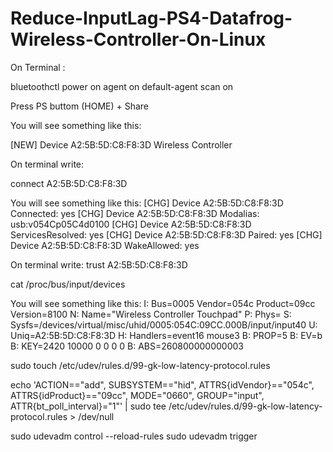 # Reduce-InputLag-PS4-Datafrog-Wireless-Controller-On-Linux


On Terminal :

bluetoothctl
power on
agent on
default-agent
scan on

Press PS buttom (HOME) + Share

You will see something like this:

[NEW] Device A2:5B:5D:C8:F8:3D Wireless Controller

On terminal write:

connect A2:5B:5D:C8:F8:3D

You will see something like this:
[CHG] Device A2:5B:5D:C8:F8:3D Connected: yes
[CHG] Device A2:5B:5D:C8:F8:3D Modalias: usb:v054Cp05C4d0100
[CHG] Device A2:5B:5D:C8:F8:3D ServicesResolved: yes
[CHG] Device A2:5B:5D:C8:F8:3D Paired: yes
[CHG] Device A2:5B:5D:C8:F8:3D WakeAllowed: yes

On terminal write:
trust A2:5B:5D:C8:F8:3D

cat /proc/bus/input/devices

You will see something like this:
I: Bus=0005 Vendor=054c Product=09cc Version=8100
N: Name="Wireless Controller Touchpad"
P: Phys=
S: Sysfs=/devices/virtual/misc/uhid/0005:054C:09CC.000B/input/input40
U: Uniq=A2:5B:5D:C8:F8:3D
H: Handlers=event16 mouse3 
B: PROP=5
B: EV=b
B: KEY=2420 10000 0 0 0 0
B: ABS=260800000000003

sudo touch /etc/udev/rules.d/99-gk-low-latency-protocol.rules

echo 'ACTION=="add", SUBSYSTEM=="hid", ATTRS{idVendor}=="054c", ATTRS{idProduct}=="09cc", MODE="0660", GROUP="input", ATTR{bt_poll_interval}="1"' | sudo tee /etc/udev/rules.d/99-gk-low-latency-protocol.rules > /dev/null

sudo udevadm control --reload-rules
sudo udevadm trigger

